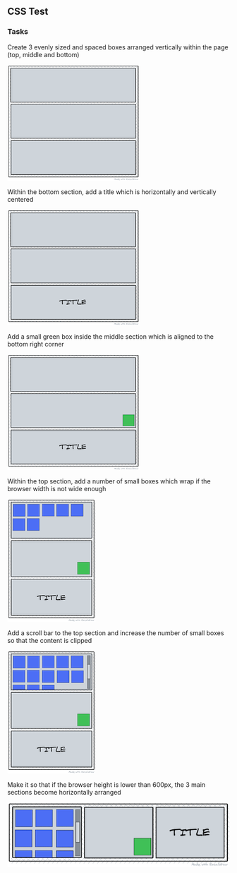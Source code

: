## CSS Test

### Tasks

Create 3 evenly sized and spaced boxes arranged vertically within the page (top, middle and bottom)

![Step 1](./assets/a.png?raw=true)

Within the bottom section, add a title which is horizontally and vertically centered

![Step 2](./assets/b.png?raw=true)

Add a small green box inside the middle section which is aligned to the bottom right corner

![Step 3](./assets/c.png?raw=true)

Within the top section, add a number of small boxes which wrap if the browser width is not wide enough

![Step 4](./assets/d.png?raw=true)

Add a scroll bar to the top section and increase the number of small boxes so that the content is clipped

![Step 5](./assets/e.png?raw=true)

Make it so that if the browser height is lower than 600px, the 3 main sections become horizontally arranged

![Step 6](./assets/f.png?raw=true)